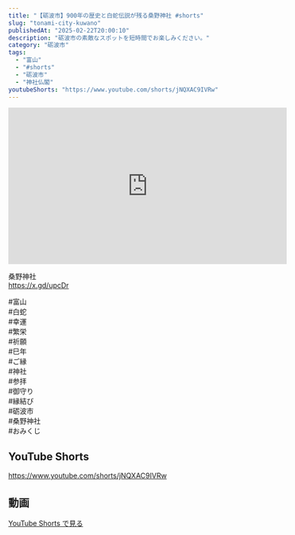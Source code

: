 ```yaml
---
title: "【砺波市】900年の歴史と白蛇伝説が残る桑野神社 #shorts"
slug: "tonami-city-kuwano"
publishedAt: "2025-02-22T20:00:10"
description: "砺波市の素敵なスポットを短時間でお楽しみください。"
category: "砺波市"
tags: 
  - "富山"
  - "#shorts"
  - "砺波市"
  - "神社仏閣"
youtubeShorts: "https://www.youtube.com/shorts/jNQXAC9IVRw"
---
```


<iframe width="560" height="315" src="https://www.youtube.com/embed/4hN16TymYTw" frameborder="0" allowfullscreen></iframe>

桑野神社<br />
https://x.gd/upcDr

#富山<br />
#白蛇<br />
#幸運<br />
#繁栄<br />
#祈願<br />
#巳年<br />
#ご縁<br />
#神社<br />
#参拝<br />
#御守り<br />
#縁結び<br />
#砺波市<br />
#桑野神社<br />
#おみくじ

## YouTube Shorts

https://www.youtube.com/shorts/jNQXAC9IVRw

## 動画

[YouTube Shorts で見る](https://www.youtube.com/shorts/jNQXAC9IVRw)

